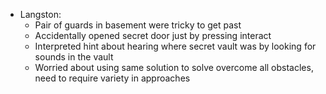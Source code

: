 - Langston:
	- Pair of guards in basement were tricky to get past
	- Accidentally opened secret door just by pressing interact
	- Interpreted hint about hearing where secret vault was by looking for sounds in the vault
	- Worried about using same solution to solve overcome all obstacles, need to require variety in approaches